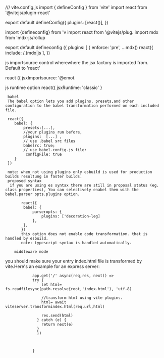 /// vite.config.js
import { defineConfig } from 'vite'
import react from '@vitejs/plugin-react'

export default defineConfig({
  plugins: [react()],
})

import {defineconfig} from 'v 
import react from '@vitejs/plug.
import mdx from 'mdx-js/rollup

export default defineconfig ({
    plugins: [
        { enforce: 'pre', ...mdx()
         react({ include: /\.(mdx|js
    ],
}) 

js importsource
 control wherewhere the jsx factory is imported from. Default to 'react'

   react ({ jsxImportsource: '@emot.

   js runtime option 
     react({ jsxRuntime: 'classic' }

     babel
     The babel option lets you add plugins, presets,and other configuration to the babel transformation performed on each included file.

     react({
        babel: {
            presets:[...],
            //your plugins run before,
            plugins:  [...] ,
            // use .babel src files
            babelrc: true;
            // use babel.config.js file:
             configFile: true 
        }
     })

     note: when not using plugins only esbuild is used for production builds resultung in faster builds.
     proposed syntax
      if you are using es syntax there are still in proposal status (eg. class properties), You can selectively enabel them with the babel.parser opts.plugins option.
           
           react({
            babel: {
                parseropts: {
                    plugins: ['decoration-leg]
                },
            },
           })
           this option does not enable code transformation. that is handled by esbuild.
           note: typescript syntax is handled automatically.

        middleware mode 
you should make sure your entry index.html file is transformed by vite.Here's an example for an express server:

                app.get('/' async(req,res, next)) => 
                try {
                    let html= fs.readfilesync(path.resolve{root,'index.html'), 'utf-8)

                    //transform html using vite plugins.
                    html= await viteserver.transformindex.html(req.url,html)

                    res.send(html)
                  } catch (e) {
                    return next(e)
                  }
                  })



                }


